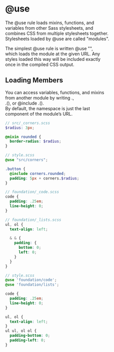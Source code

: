 # @use  

The @use rule loads mixins, functions, and  
variables from other Sass stylesheets, and  
combines CSS from multiple stylesheets together.  
Stylesheets loaded by @use are called "modules".  

The simplest @use rule is written @use "<url>",  
which loads the module at the given URL. Any  
styles loaded this way will be included exactly  
once in the compiled CSS output.  

## Loading Members  
You can access variables, functions, and mixins  
from another module by writing <namespace>.<variable>,  
<namespace>.<function>(), or @include <namespace>.<mixin>().  
By default, the namespace is just the last  
component of the module’s URL.  

```scss
// src/_corners.scss
$radius: 3px;

@mixin rounded {
  border-radius: $radius;
}

// style.scss
@use "src/corners";

.button {
  @include corners.rounded;
  padding: 5px + corners.$radius;
}

// foundation/_code.scss
code {
  padding: .25em;
  line-height: 0;
}

// foundation/_lists.scss
ul, ol {
  text-align: left;

  & & {
    padding: {
      bottom: 0;
      left: 0;
    }
  }
}

// style.scss
@use 'foundation/code';
@use 'foundation/lists';
```

```css
code {
  padding: .25em;
  line-height: 0;
}

ul, ol {
  text-align: left;
}
ul ul, ol ol {
  padding-bottom: 0;
  padding-left: 0;
}
```
